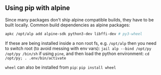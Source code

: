 ## Using pip with alpine
Since many packages don't ship alpine compatible builds, they have to be built locally. Common build dependencies as alpine packages:

``` sh
apkc /opt/alp add alpine-sdk python3-dev libffi-dev # py3-wheel
```

If these are being installed inside a non root fs, e.g. `/opt/alp` then you need to switch root (to avoid messing with env vars):
`jail alp --bind /opt/py /opt/py /bin/sh` if using `pine`, and then
load the python environment:
`cd /opt/py; . .env/bin/activate`

`wheel` can also be installed from `pip`:
`pip install wheel`
